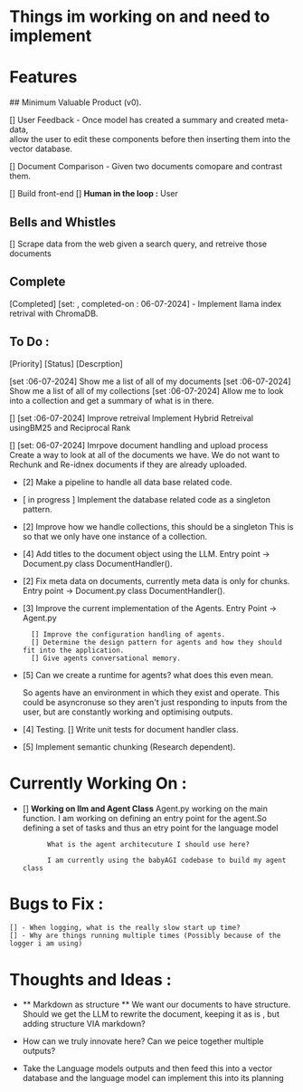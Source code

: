 # Things im working on and need to implement 


# Features 

## Minimum Valuable Product (v0). 

[] User Feedback
    - Once model has created a summary and created meta-data,   
        allow the user to edit these components before then inserting them into the vector database.

[] Document Comparison 
    - Given two documents comopare and contrast them.


[] Build front-end
    [] **Human in the loop :** User 

## Bells and Whistles
[] Scrape data from the web given a search query, and retreive those documents


## Complete

[Completed] [set: , completed-on : 06-07-2024] - Implement llama index retrival with ChromaDB. 


## To Do : 

[Priority] [Status] [Descrption]

[set :06-07-2024] Show me a list of all of my documents
[set :06-07-2024]  Show me a list of all of my collections
[set :06-07-2024] Allow me to look into a collection and get a summary of what is in there.


[] [set :06-07-2024] Improve retreival 
    Implement Hybrid Retreival usingBM25 and Reciprocal Rank

[]  [set: 06-07-2024] Imrpove document handling and upload process
    Create a way to look at all of the documents we have.
    We do not want to Rechunk and Re-idnex documents if they are already uploaded.


- [2] Make a pipeline to handle all data base related code. 

- [ in progress ] Implement the database related code as a singleton pattern.

- [2] Improve how we handle collections, this should be a singleton
     This is so that we only have one instance of a collection.

- [4] Add titles to the document object using the LLM. 
      Entry point -> Document.py
         class DocumentHandler().

- [2] Fix meta data on documents, currently meta data is only for chunks.
      Entry point -> Document.py
         class DocumentHandler().

- [3] Improve the current implementation of the Agents.
      Entry Point -> Agent.py

        [] Improve the configuration handling of agents.
        [] Determine the design pattern for agents and how they should fit into the application.
        [] Give agents conversational memory.

- [5] Can we create a runtime for agents? what does this even mean.

     So agents have an environment in which they exist and operate.
     This could be asyncronuse so they aren't just responding to 
     inputs from the user, but are constantly working and optimising outputs.

- [4] Testing.
    [] Write unit tests for document handler class.


- [5] Implement semantic chunking (Research dependent).


# Currently Working On : 

- [] **Working on llm and Agent Class**
            Agent.py
                working on the main function. I am working on defining an entry 
                point for the agent.So defining a set of tasks and thus an etry point for the language model


            What is the agent architecuture I should use here?

            I am currently using the babyAGI codebase to build my agent class 
 

# Bugs to Fix :
    [] - When logging, what is the really slow start up time?
    [] - Why are things running multiple times (Possibly because of the logger i am using)


# Thoughts and Ideas : 

- ** Markdown as structure ** 
     We want our documents to have structure. Should we get the LLM to 
     rewrite the document, keeping it as is , but adding structure VIA markdown?

-   How can we truly innovate here?
        Can we peice together multiple outputs?

- Take the Language models outputs and then feed this into a vector database and the language model can implement this into its planning 